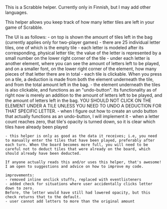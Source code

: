 This is a Scrabble helper. Currently only in Finnish, but I may add other languages.

This helper allows you keep track of how many letter tiles are left in your game of Scrabble.

The UI is as follows:
    - on top is shown the amount of tiles left in the bag (currently applies only for two-player games)
    - there are 25 individual letter tiles, one of which is the empty tile
    - each letter is modeled after its corresponding, physical letter tile; the value of the letter is represented by a
    small number on the lower right corner of the tile
    - under each letter is another element, where you can see the amount of letters left to be played,
    and on a smaller font, on the lower right corner of the element, how many pieces of that letter there are in total
    - each tile is clickable. When you press on a tile, a deduction is made from both the element underneath the tile,
    and from the total amount left in the bag.
    - the element underneath the tiles is also clickable, and functions as an "undo-button". Its functionality as of right now is merely an addition to the amount of letters left to be played, and the amount of letters left in the bag. YOU SHOULD NOT CLICK ON THE ELEMENT UNDER A TILE UNLESS YOU NEED TO UNDO A DEDUCTION FOR THAT SPECIFIC 
    LETTER.
    - when I figure out how to create an undo button that actually functions as an undo-button, I will implement it
    - when a letter count reaches zero, that tile's opacity is turned down, so it is clear which tiles
    have already been played

    - this helper is only as good as the data it receives; i.e, you need to manually enter the tiles that have been played, preferably after each turn. When the board becomes more full, you will need to be careful not to deduct tiles that were already on the board, which should already have been deducted.

    If anyone actually reads this and/or uses this helper, that's awesome! I am open to suggestions and advice on how to improve my code.

    improvements: 
    - removed inline onclick stuffs, replaced with eventlisteners
    - added check for situations where user accidentally clicks letter down to zero.
    Before, the letter would have still had lowered opacity, but this check returns that to the default.
    - user cannot add letters to more than the original amount